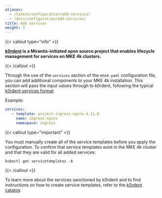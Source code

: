 ```yaml
---
aliases:
  - /latest/configuration/add-services/
  - /docs/configuration/add-services/
title: Add services
weight: 3
---
```


{{< callout type="info" >}}

**[k0rdent](https://k0rdent.io) is a Mirantis-initiated open source project that enables lifecycle management for services on MKE 4k clusters.**

{{< /callout >}}

Through the use of the `services` section of the `mke4.yaml` configuration
file, you can add additional components to your MKE 4k installation. This section will pass the input values through to k0rdent, following the
typical [k0rdent services
format](https://docs.k0rdent.io/latest/user/services/).

Example:

```yaml
services:
   - template: project-ingress-nginx-4.11.0
     name: ingress-nginx
     namespace: ingress
```

{{< callout type="important" >}}

You must manually create all of the service templates before you apply the
configuration. To confirm that service templates exist in the MKE 4k cluster and
that they are valid for all added services:

```
kubectl get servicetemplates -A
```

{{< /callout >}}

To learn more about the services sanctioned by k0rdent and to find
instructions on how to create service templates, refer to the [k0rdent
catalog](https://catalog.k0rdent.io/latest/).
